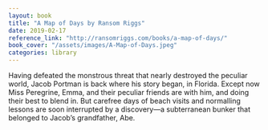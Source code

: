 ```yaml
---
layout: book
title: "A Map of Days by Ransom Riggs"
date: 2019-02-17
reference_link: "http://ransomriggs.com/books/a-map-of-days/"
book_cover: "/assets/images/A-Map-of-Days.jpeg"
categories: library
---
```


Having defeated the monstrous threat that nearly destroyed the peculiar world, Jacob Portman is back where his story began, in Florida. Except now Miss Peregrine, Emma, and their peculiar friends are with him, and doing their best to blend in. But carefree days of beach visits and normalling lessons are soon interrupted by a discovery—a subterranean bunker that belonged to Jacob’s grandfather, Abe.

